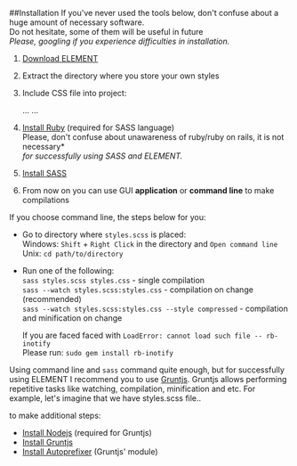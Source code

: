 ##Installation
If you've never used the tools below, don't confuse about a huge amount of necessary software.<br/>
Do not hesitate, some of them will be useful in future<br/>
*Please, googling if you experience difficulties in installation.*

1. [Download ELEMENT](https://github.com/kalopsia/element/archive/master.zip)
2. Extract the directory where you store your own styles
3. Include CSS file into project:

    <head>
        ...
        <link rel="stylesheet" type="text/css" href="path/to/styles.css">
        ...
    </head>

4. [Install Ruby](https://www.ruby-lang.org/en/installation/) (required for SASS language)<br/>
	Please, don't confuse about unawareness of ruby/ruby on rails, it is not necessary*<br/> *for successfully using SASS and ELEMENT.*
5. [Install SASS](http://sass-lang.com/install)
6. From now on you can use GUI **application** or **command line** to make compilations

If you choose command line, the steps below for you:

* Go to directory where ``styles.scss`` is placed:<br/>
	Windows: ``Shift`` + ``Right Click`` in the directory and ``Open command line``<br/>
	Unix: ``cd path/to/directory``
* Run one of the following:<br/>
	``sass styles.scss styles.css`` - single compilation<br/>
	``sass --watch styles.scss:styles.css`` - compilation on change (recommended)<br/>
	``sass --watch styles.scss:styles.css --style compressed`` - compilation and minification on change<br/>

	If you are faced faced with ``LoadError: cannot load such file -- rb-inotify``<br/>
	Please run: ``sudo gem install rb-inotify``

Using command line and ``sass`` command quite enough, but for successfully using ELEMENT I recommend you to use [Gruntjs](http://gruntjs.com/getting-started). Gruntjs allows performing repetitive tasks like watching, compilation, minification and etc. For example, let's imagine that we have styles.scss file..

to make additional steps:
* [Install Nodejs](http://nodejs.org/download/) (required for Gruntjs)
* [Install Gruntjs](http://gruntjs.com/getting-started)
* [Install Autoprefixer](https://github.com/nDmitry/grunt-autoprefixer) (Gruntjs' module)
